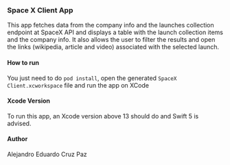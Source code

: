 ### Space X Client App

This app fetches data from the company info and the launches collection endpoint at SpaceX API and displays a table with the launch collection items and the company info. It also allows the user to filter the results and open the links (wikipedia, article and video) associated with the selected launch. 

#### How to run

You just need to do `pod install`, open the generated `SpaceX Client.xcworkspace` file and run the app on XCode 

#### Xcode Version

To run this app, an Xcode version above 13 should do and Swift 5 is advised. 

#### Author

Alejandro Eduardo Cruz Paz